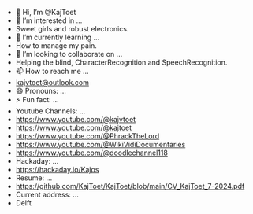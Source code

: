 - 👋 Hi, I’m @KajToet
- 👀 I’m interested in ...
- Sweet girls and robust electronics.
- 🌱 I’m currently learning ...
- How to manage my pain.
- 💞️ I’m looking to collaborate on ...
- Helping the blind, CharacterRecognition and SpeechRecognition.
- 📫 How to reach me ...
- kajvtoet@outlook.com
- 😄 Pronouns: ...
- ⚡ Fun fact: ...
- Youtube Channels: ...
- https://www.youtube.com/@kajvtoet
- https://www.youtube.com/@kajtoet
- https://www.youtube.com/@PhrackTheLord
- https://www.youtube.com/@WikiVidiDocumentaries
- https://www.youtube.com/@doodlechannel118
- Hackaday: ...
- https://hackaday.io/Kajos
- Resume: ...
- https://github.com/KajToet/KajToet/blob/main/CV_KajToet_7-2024.pdf
- Current address: ...
- Delft

<!---
KajToet/KajToet is a ✨ special ✨ repository because its `README.md` (this file) appears on your GitHub profile.
You can click the Preview link to take a look at your changes.
--->
